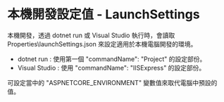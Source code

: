 # 本機開發設定值 - LaunchSettings 

本機開發，透過 dotnet run 或 Visual Studio 執行時，會讀取 Properties\launchSettings.json 來設定適用於本機電腦開發的環境。
* dotnet run : 使用第一個 "commandName": "Project" 的設定部份。
* Visual Studio : 使用 "commandName": "IISExpress" 的設定部份。  

可設定當中的 "ASPNETCORE_ENVIRONMENT" 變數值來取代電腦中預設的值。
